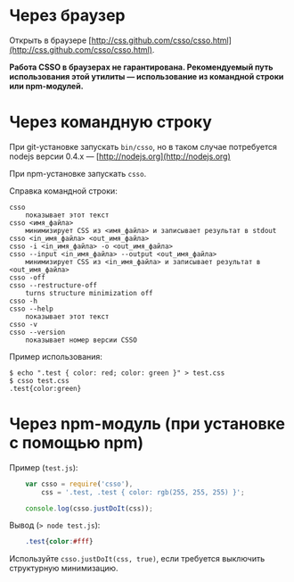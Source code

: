 # Через браузер

Открыть в браузере [http://css.github.com/csso/csso.html](http://css.github.com/csso/csso.html).

**Работа CSSO в браузерах не гарантирована. Рекомендуемый путь использования этой утилиты&nbsp;— использование из командной строки или npm-модулей.**

# Через командную строку

При git-установке запускать `bin/csso`, но в таком случае потребуется nodejs версии 0.4.x&nbsp;— [http://nodejs.org](http://nodejs.org)

При npm-установке запускать `csso`.

Справка командной строки:

    csso
        показывает этот текст
    csso <имя_файла>
        минимизирует CSS из <имя_файла> и записывает результат в stdout
    csso <in_имя_файла> <out_имя_файла>
    csso -i <in_имя_файла> -o <out_имя_файла>
    csso --input <in_имя_файла> --output <out_имя_файла>
        минимизирует CSS из <in_имя_файла> и записывает результат в <out_имя_файла>
    csso -off
    csso --restructure-off
        turns structure minimization off
    csso -h
    csso --help
        показывает этот текст
    csso -v
    csso --version
        показывает номер версии CSSO

Пример использования:

    $ echo ".test { color: red; color: green }" > test.css
    $ csso test.css
    .test{color:green}

# Через npm-модуль (при установке с помощью npm)

Пример (`test.js`):
```js
    var csso = require('csso'),
        css = '.test, .test { color: rgb(255, 255, 255) }';

    console.log(csso.justDoIt(css));
```
Вывод (`> node test.js`):
```css
    .test{color:#fff}
```
Используйте `csso.justDoIt(css, true)`, если требуется выключить структурную минимизацию.

